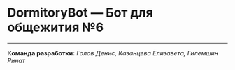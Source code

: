 # DormitoryBot — Бот для общежития №6
---
**Команда разработки:** *Голов Денис, Казанцева Елизавета, Гилемшин Ринат*